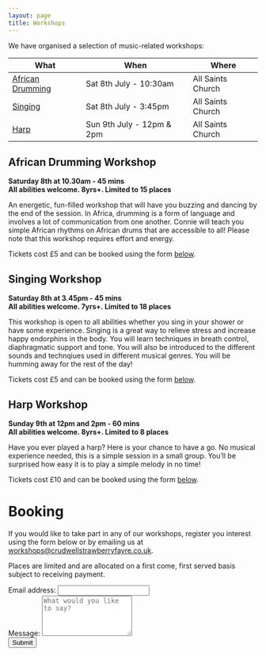 ```yaml
---
layout: page
title: Workshops
---
```


We have organised a selection of music-related workshops:

| What                              | When             | Where             |
| --------------------------------- | ---------------- | ----------------- |
|[African Drumming](#african-drumming-workshop) | Sat 8th July - 10:30am             | All Saints Church |
|[Singing](#singing-workshop)       | Sat 8th July - 3:45pm              | All Saints Church |
|[Harp](#harp-workshop)             | Sun 9th July - 12pm & 2pm              | All Saints Church |




## African Drumming Workshop

**Saturday 8th at 10.30am - 45 mins**
<br>
**All abilities welcome. 8yrs+. Limited to 15 places**

An energetic, fun-filled workshop that will have you buzzing and dancing by the end of the session. In Africa, drumming is a form of language and involves a lot of communication from one another. Connie will teach you simple African rhythms on African drums that are accessible to all! Please note that this workshop requires effort and energy.

Tickets cost £5 and can be booked using the form [below](#booking).

## Singing Workshop

**Saturday 8th at 3.45pm - 45 mins**
<br>
**All abilities welcome. 7yrs+. Limited to 18 places**

This workshop is open to all abilities whether you sing in your shower or have some experience. Singing is a great way to relieve stress and increase happy endorphins in the body.  You will learn techniques in breath control, diaphragmatic support and tone.  You will also be introduced to the different sounds and technqiues used in different musical genres.  You will be humming away for the rest of the day!

Tickets cost £5 and can be booked using the form [below](#booking).

## Harp Workshop

**Sunday 9th at 12pm and 2pm - 60 mins**
<br>
**All abilities welcome. 8yrs+. Limited to 8 places**

Have you ever played a harp? Here is your chance to have a go. 
No musical experience needed, this is a simple session in a small group. You’ll be surprised how easy it is to play a simple melody in no time!

Tickets cost £10 and can be booked using the form [below](#booking).

# Booking

If you would like to take part in any of our workshops, register you interest using the form below or by emailing us at <workshops@crudwellstrawberryfayre.co.uk>.

Places are limited and are allocated on a first come, first served basis subject to receiving payment.

<form action="https://formspree.io/workshops@crudwellstrawberryfayre.co.uk" method="POST">
  <div class="form-group">
    <label for="email">Email address:</label>
    <input type="email" class="form-control" id="email" name="_replyto">
  </div>
  <div class="form-group">
    <label for="content">Message:</label>
    <textarea type="text" class="form-control" id="content" name="content" rows="5" placeholder="What would you like to say?"></textarea>
  </div>
    <input type="hidden" name="_next" value="{{ site.baseurl }}/thanks/" />
    <input type="text" name="_gotcha" style="display:none" />
  <button type="submit" class="btn btn-default">Submit</button>
</form>


